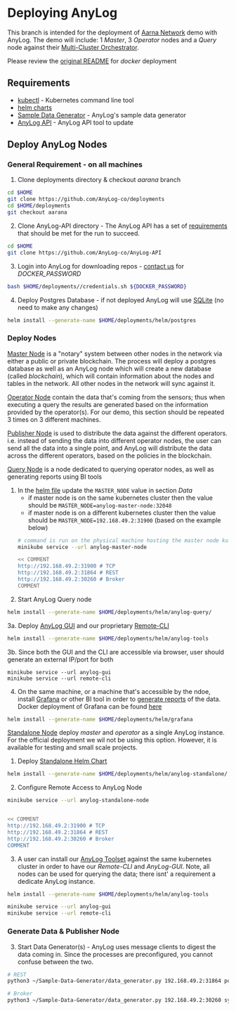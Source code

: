 # Deploying AnyLog 
This branch is intended for the deployment of [Aarna Network](https://www.aarnanetworks.com/) demo with AnyLog. 
The demo will include: 1 _Master_, 3 _Operator_ nodes and a _Query_ node against their [Multi-Cluster Orchestrator](https://www.aarnanetworks.com/amcop).

Please review the [original README](https://github.com/AnyLog-co/deployments/tree/master/REAME.md) for _docker_ deployment 


## Requirements
* [kubectl](https://kubernetes.io/docs/tasks/tools/install-kubectl-linux/) - Kubernetes command line tool
* [helm charts](https://jaya-maduka.medium.com/install-helm-on-ubuntu-20-04-bd5f490c895)
* [Sample Data Generator](https://github.com/AnyLog-co/Sample-Data-Generator) - AnyLog's sample data generator 
* [AnyLog API](https://github.com/AnyLog-co/AnyLog-API) - AnyLog API tool to update 

## Deploy AnyLog Nodes
### General Requirement - on all machines
1. Clone deployments directory & checkout _aarana_ branch  
```bash
cd $HOME
git clone https://github.com/AnyLog-co/deployments
cd $HOME/deployments
git checkout aarana 
```

2. Clone AnyLog-API directory - The AnyLog API has a set of 
[requirements](https://github.com/AnyLog-co/Sample-Data-Generator/blob/master/requirements.txt%20) that should be met 
for the run to succeed. 
```bash
cd $HOME
git clone https://github.com/AnyLog-co/AnyLog-API
```

3. Login into AnyLog for downloading repos - [contact us](mailto:info@anylog.co) for _DOCKER_PASSWORD_ 
```bash
bash $HOME/deployments//credentials.sh ${DOCKER_PASSWORD}
```

4. Deploy Postgres Database - if not deployed AnyLog will use [SQLite](https://sqlite.com/index.html) (no need to make any changes)
```bash
helm install --generate-name $HOME/deployments/helm/postgres
```


### Deploy Nodes
[Master Node](helm/anylog-master) is a "notary" system between other nodes in the network via either a public or private blockchain.
The process will deploy a postgres database as well as an AnyLog node which will create a new database (called _blockchain_), 
which will contain information about the nodes and tables in the network. All other nodes in the network will sync against it. 


[Operator Node](helm/anylog-operator) contain the data that's coming from the sensors; thus when executing a query 
the results are generated based on the information provided by the operator(s). For our demo, this section should be 
repeated 3 times on 3 different machines.  

[Publisher Node](helm/anylog-publisher) is used to distribute the data against the different operators. i.e. instead of 
sending the data into different operator nodes, the user can send all the data into a single point, and AnyLog will 
distribute the data across the different operators, based on the policies in the blockchain.   

[Query Node](helm/anylog-query) is a node dedicated to querying operator nodes, as well as generating reports using BI tools
1. In the [helm file](helm/anylog-query/templates/anylog-query.yaml) update the `MASTER_NODE` value in section _Data_
   * if master node is on the same kubernetes cluster then the value should be `MASTER_NODE=anylog-master-node:32048`
   * if master node is on a different kubernetes cluster then the value should be `MASTER_NODE=192.168.49.2:31900` (based on the example below)   
   ```bash
   # command is run on the physical machine hosting the master node kubernetes service
   minikube service --url anylog-master-node
   
   << COMMENT
   http://192.168.49.2:31900 # TCP 
   http://192.168.49.2:31864 # REST 
   http://192.168.49.2:30260 # Broker 
   COMMENT
   ```
2. Start AnyLog Query node
```bash
helm install --generate-name $HOME/deployments/helm/anylog-query/
```

3a. Deploy [AnyLog GUI](https://github.com/AnyLog-co/AnyLog-GUI) and our proprietary [Remote-CLI](https://github.com/AnyLog-co/Remote-CLI)
```bash
helm install --generate-name $HOME/deployments/helm/anylog-tools
```

3b. Since both the GUI and the CLI are accessible via browser, user should generate an external IP/port for both  
```commandline
minikube service --url anylog-gui
minikube service --url remote-cli
```

4. On the same machine, or a machine that's accessible by the ndoe, install [Grafana](https://grafana.com/docs/grafana/latest/installation/) 
or other BI tool in order to [generate reports](https://github.com/AnyLog-co/documentation/tree/os-dev/northbound%20connectors) 
of the data. Docker deployment of Grafana can be found [here](docker-compose/grafana.sh)
```bash
helm install --generate-name $HOME/deployments/helm/grafana
```

[Standalone Node](helm/anylog-standalone) deploy _master_ and _operator_ as a single AnyLog instance. For the official 
deployment we wil not be using this option. However, it is available for testing and small scale projects.  
1. Deploy [Standalone Helm Chart](helm/anylog-standalone)
```bash
helm install --generate-name $HOME/deployments/helm/anylog-standalone/
```

2. Configure Remote Access to AnyLog Node
```bash 
minikube service --url anylog-standalone-node


<< COMMENT
http://192.168.49.2:31900 # TCP 
http://192.168.49.2:31864 # REST 
http://192.168.49.2:30260 # Broker 
COMMENT 
```

3. A user can install our [AnyLog Toolset](helm/anylog-tools) against the same kubernetes cluster in order to have our
_Remote-CLI_ and _AnyLog-GUI_. Note, all nodes can be used for querying the data; there isnt' a requirement a dedicate 
AnyLog instance.
```bash
helm install --generate-name $HOME/deployments/helm/anylog-tools

minikube service --url anylog-gui
minikube service --url remote-cli
```

### Generate Data & Publisher Node

3. Start Data Generator(s) - AnyLog uses message clients to digest the data coming in. Since the processes are 
preconfigured, you cannot confuse between the two.
```bash
# REST 
python3 ~/Sample-Data-Generator/data_generator.py 192.168.49.2:31864 power post aarna_demo -e --topic power1

# Broker  
python3 ~/Sample-Data-Generator/data_generator.py 192.168.49.2:30260 synchrophasor mqtt aarna_demo -e --topic power2
```

